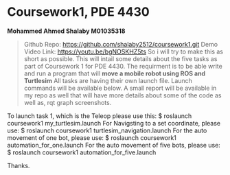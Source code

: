 # Coursework1, PDE 4430 
**Mohammed Ahmed Shalaby M01035318**
> Github Repo: https://github.com/shalaby2512/coursework1.git
> Demo Video Link: https://youtu.be/bgNOSKHZ5ts
So i will try to make this as short as possible. This will intail some details about the five tasks as part of Coursework 1 for PDE 4430. 
The requirment is to be able write and run a program that will **move a mobile robot using ROS and Turtlesim**
> All tasks are having their own launch file. Launch commands will be available below. 
> A small report will be available in my repo as well that will have more details about some of the code as well as, rqt graph screenshots. 

To launch task 1, which is the Teleop please use this:
$ roslaunch coursework1 my_turtlesim.launch 
For Navigsting to a set coordinate, please use:
$ roslaunch coursework1 turtlesim_navigation.launch
For the auto movement of one bot, please use:
$ roslaunch coursework1 automation_for_one.launch
For the auto movement of five bots, please use:
$ roslaunch coursework1 automation_for_five.launch


Thanks. 


